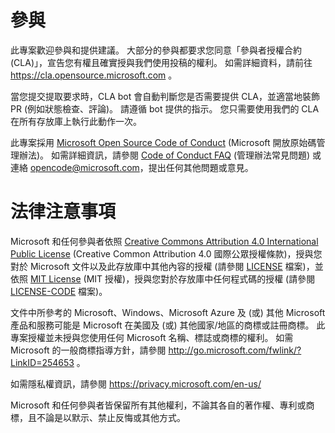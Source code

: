 
# <a name="contributing"></a>參與

此專案歡迎參與和提供建議。  大部分的參與都要求您同意「參與者授權合約 (CLA)」，宣告您有權且確實授與我們使用投稿的權利。 如需詳細資料，請前往 https://cla.opensource.microsoft.com 。

當您提交提取要求時，CLA bot 會自動判斷您是否需要提供 CLA，並適當地裝飾 PR (例如狀態檢查、評論)。 請遵循 bot 提供的指示。 您只需要使用我們的 CLA 在所有存放庫上執行此動作一次。

此專案採用 [Microsoft Open Source Code of Conduct](https://opensource.microsoft.com/codeofconduct/) (Microsoft 開放原始碼管理辦法)。
如需詳細資訊，請參閱 [Code of Conduct FAQ](https://opensource.microsoft.com/codeofconduct/faq/) (管理辦法常見問題) 或連絡 [opencode@microsoft.com](mailto:opencode@microsoft.com)，提出任何其他問題或意見。

# <a name="legal-notices"></a>法律注意事項

Microsoft 和任何參與者依照 [Creative Commons Attribution 4.0 International Public License](https://creativecommons.org/licenses/by/4.0/legalcode) (Creative Common Attribution 4.0 國際公眾授權條款)，授與您對於 Microsoft 文件以及此存放庫中其他內容的授權 (請參閱 [LICENSE](LICENSE) 檔案)，並依照 [MIT License](https://opensource.org/licenses/MIT) (MIT 授權)，授與您對於存放庫中任何程式碼的授權 (請參閱 [LICENSE-CODE](LICENSE-CODE) 檔案)。

文件中所參考的 Microsoft、Windows、Microsoft Azure 及 (或) 其他 Microsoft 產品和服務可能是 Microsoft 在美國及 (或) 其他國家/地區的商標或註冊商標。
此專案授權並未授與您使用任何 Microsoft 名稱、標誌或商標的權利。
如需 Microsoft 的一般商標指導方針，請參閱 http://go.microsoft.com/fwlink/?LinkID=254653 。

如需隱私權資訊，請參閱 https://privacy.microsoft.com/en-us/

Microsoft 和任何參與者皆保留所有其他權利，不論其各自的著作權、專利或商標，且不論是以默示、禁止反悔或其他方式。
